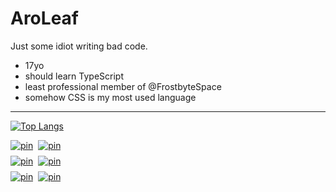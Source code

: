 # AroLeaf

Just some idiot writing bad code.
- 17yo
- should learn TypeScript
- least professional member of @FrostbyteSpace
- somehow CSS is my most used language
___

[![Top Langs](https://github-readme-stats.vercel.app/api/top-langs/?username=AroLeaf&layout=compact&theme=dark&hide_border=true)](https://github.com/anuraghazra/github-readme-stats)

<div style="display:grid;grid-template:1fr / 1fr 1fr;grid-gap:8px;width:fit-content;">
  <a href="https://github.com/AroLeaf/AroLeaf" title="AroLeaf/AroLeaf">
    <img src="https://github-readme-stats.vercel.app/api/pin?username=AroLeaf&repo=AroLeaf&theme=dark&hide_border=true" alt="pin">
  </a>
  <a href="https://github.com/AroLeaf/UwU" title="AroLeaf/UwU">
    <img src="https://github-readme-stats.vercel.app/api/pin?username=AroLeaf&repo=UwU&theme=dark&hide_border=true" alt="pin">
  </a>
  <a href="https://github.com/AroLeaf/mirkwood" title="AroLeaf/mirkwood">
    <img src="https://github-readme-stats.vercel.app/api/pin?username=AroLeaf&repo=mirkwood&theme=dark&hide_border=true" alt="pin">
  </a>
  <a href="https://github.com/FrostbyteSpace/openhiven.js" title="FrostbyteSpace/openhiven.js">
    <img src="https://github-readme-stats.vercel.app/api/pin?username=FrostbyteSpace&repo=openhiven.js&theme=dark&hide_border=true" alt="pin">
  </a>
  <a href="https://github.com/AroLeaf/dis.aroleaf.tk" title="AroLeaf/dis.aroleaf.tk">
    <img src="https://github-readme-stats.vercel.app/api/pin?username=AroLeaf&repo=dis.aroleaf.tk&theme=dark&hide_border=true" alt="pin">
  </a>
  <a href="https://github.com/AroLeaf/djs-slashes" title="AroLeaf/djs-slashes">
    <img src="https://github-readme-stats.vercel.app/api/pin?username=AroLeaf&repo=djs-slashes&theme=dark&hide_border=true" alt="pin">
  </a>
</div>